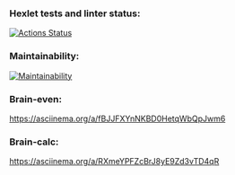 ### Hexlet tests and linter status:
[![Actions Status](https://github.com/IgorIvanovv/frontend-project-44/actions/workflows/hexlet-check.yml/badge.svg)](https://github.com/IgorIvanovv/frontend-project-44/actions)
### Maintainability:
[![Maintainability](https://api.codeclimate.com/v1/badges/7cbce1daaebbb9226afc/maintainability)](https://codeclimate.com/github/IgorIvanovv/frontend-project-44/maintainability)
### Brain-even:
https://asciinema.org/a/fBJJFXYnNKBD0HetqWbQpJwm6
### Brain-calc:
https://asciinema.org/a/RXmeYPFZcBrJ8yE9Zd3vTD4qR